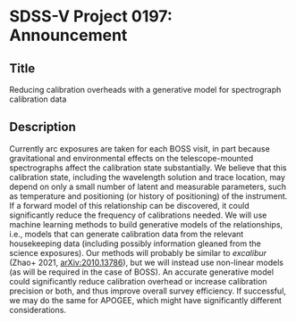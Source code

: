 # SDSS-V Project 0197: Announcement

## Title

Reducing calibration overheads with a generative model for spectrograph calibration data

## Description

Currently arc exposures are taken for each BOSS visit, in part because gravitational and environmental effects on the telescope-mounted spectrographs affect the calibration state substantially. We believe that this calibration state, including the wavelength solution and trace location, may depend on only a small number of latent and measurable parameters, such as temperature and positioning (or history of positioning) of the instrument. If a forward model of this relationship can be discovered, it could significantly reduce the frequency of calibrations needed. We will use machine learning methods to build generative models of the relationships, i.e., models that can generate calibration data from the relevant housekeeping data (including possibly information gleaned from the science exposures). Our methods will probably be similar to *excalibur* (Zhao+ 2021, [arXiv:2010.13786](https://arxiv.org/pdf/2010.13786.pdf)), but we will instead use non-linear models (as will be required in the case of BOSS). An accurate generative model could significantly reduce calibration overhead or increase calibration precision or both, and thus improve overall survey efficiency. If successful, we may do the same for APOGEE, which might have significantly different considerations.
